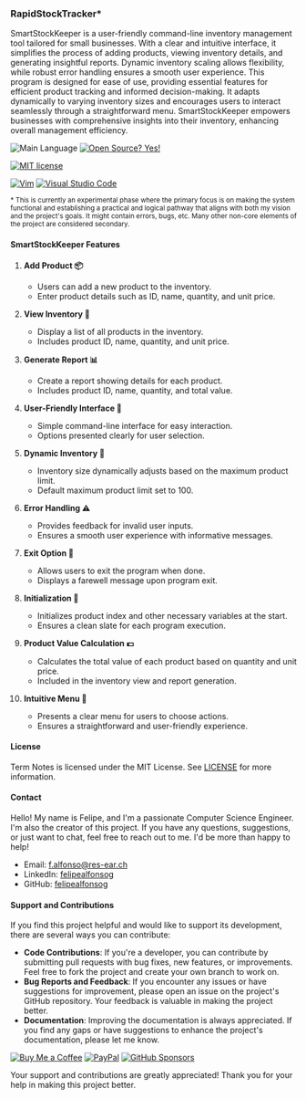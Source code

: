 ### RapidStockTracker*

SmartStockKeeper is a user-friendly command-line inventory management tool tailored for small businesses. With a clear and intuitive interface, it simplifies the process of adding products, viewing inventory details, and generating insightful reports. Dynamic inventory scaling allows flexibility, while robust error handling ensures a smooth user experience. This program is designed for ease of use, providing essential features for efficient product tracking and informed decision-making. It adapts dynamically to varying inventory sizes and encourages users to interact seamlessly through a straightforward menu. SmartStockKeeper empowers businesses with comprehensive insights into their inventory, enhancing overall management efficiency.

<!-- 
![Version](https://img.shields.io/github/release/felipealfonsog/RapidStockTracker.svg?style=flat&color=blue)
-->
![Main Language](https://img.shields.io/github/languages/top/felipealfonsog/RapidStockTracker.svg?style=flat&color=blue)
[![Open Source? Yes!](https://badgen.net/badge/Open%20Source%20%3F/Yes%21/blue?icon=github)](https://github.com/Naereen/badges/)

[![MIT license](https://img.shields.io/badge/License-MIT-blue.svg)](https://lbesson.mit-license.org/)
<!--
[![GPL license](https://img.shields.io/badge/License-GPL-blue.svg)](http://perso.crans.org/besson/LICENSE.html)
-->

[![Vim](https://img.shields.io/badge/--019733?logo=vim)](https://www.vim.org/)
[![Visual Studio Code](https://img.shields.io/badge/--007ACC?logo=visual%20studio%20code&logoColor=ffffff)](https://code.visualstudio.com/)

<sub>* This is currently an experimental phase where the primary focus is on making the system functional and establishing a practical and logical pathway that aligns with both my vision and the project's goals. It might contain errors, bugs, etc. Many other non-core elements of the project are considered secondary.</sub>

#### SmartStockKeeper Features

1. **Add Product 📦**
   - Users can add a new product to the inventory.
   - Enter product details such as ID, name, quantity, and unit price.

2. **View Inventory 👀**
   - Display a list of all products in the inventory.
   - Includes product ID, name, quantity, and unit price.

3. **Generate Report 📊**
   - Create a report showing details for each product.
   - Includes product ID, name, quantity, and total value.

4. **User-Friendly Interface 🤖**
   - Simple command-line interface for easy interaction.
   - Options presented clearly for user selection.

5. **Dynamic Inventory 🔄**
   - Inventory size dynamically adjusts based on the maximum product limit.
   - Default maximum product limit set to 100.

6. **Error Handling ⚠️**
   - Provides feedback for invalid user inputs.
   - Ensures a smooth user experience with informative messages.

7. **Exit Option 🚪**
   - Allows users to exit the program when done.
   - Displays a farewell message upon program exit.

8. **Initialization 🚀**
   - Initializes product index and other necessary variables at the start.
   - Ensures a clean slate for each program execution.

9. **Product Value Calculation 💵**
   - Calculates the total value of each product based on quantity and unit price.
   - Included in the inventory view and report generation.

10. **Intuitive Menu 📜**
    - Presents a clear menu for users to choose actions.
    - Ensures a straightforward and user-friendly experience.


#### License

Term Notes is licensed under the MIT License. See [LICENSE](LICENSE) for more information.

#### Contact

Hello! My name is Felipe, and I'm a passionate Computer Science Engineer. I'm also the creator of this project. If you have any questions, suggestions, or just want to chat, feel free to reach out to me. I'd be more than happy to help!

- Email: f.alfonso@res-ear.ch
- LinkedIn: [felipealfonsog](https://www.linkedin.com/in/felipealfonsog/)
- GitHub: [felipealfonsog](https://github.com/felipealfonsog)

#### Support and Contributions

If you find this project helpful and would like to support its development, there are several ways you can contribute:

- **Code Contributions**: If you're a developer, you can contribute by submitting pull requests with bug fixes, new features, or improvements. Feel free to fork the project and create your own branch to work on.
- **Bug Reports and Feedback**: If you encounter any issues or have suggestions for improvement, please open an issue on the project's GitHub repository. Your feedback is valuable in making the project better.
- **Documentation**: Improving the documentation is always appreciated. If you find any gaps or have suggestions to enhance the project's documentation, please let me know.

[![Buy Me a Coffee](https://img.shields.io/badge/Buy%20Me%20a%20Coffee-%E2%98%95-FFDD00?style=flat-square&logo=buy-me-a-coffee&logoColor=black)](https://www.buymeacoffee.com/felipealfonsog)
[![PayPal](https://img.shields.io/badge/Donate%20with-PayPal-00457C?style=flat-square&logo=paypal&logoColor=white)](https://www.paypal.com/felipealfonsog)
[![GitHub Sponsors](https://img.shields.io/badge/Sponsor%20me%20on-GitHub-%23EA4AAA?style=flat-square&logo=github-sponsors&logoColor=white)](https://github.com/sponsors/felipealfonsog)

Your support and contributions are greatly appreciated! Thank you for your help in making this project better.
